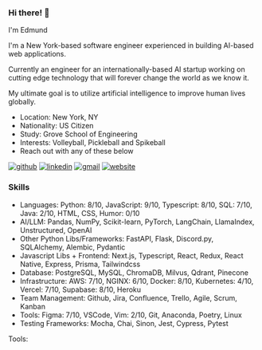 ### Hi there! 👋
<!-- description-start -->
I'm Edmund

I'm a New York-based software engineer experienced in building AI-based web applications.

Currently an engineer for an internationally-based AI startup working on cutting edge technology that will forever change the world as we know it.

My ultimate goal is to utilize artificial intelligence to improve human lives globally.

<!-- description-end -->

<!-- aboutme-list-start -->
- Location: New York, NY
- Nationality: US Citizen
- Study: Grove School of Engineering
- Interests: Volleyball, Pickleball and Spikeball <!-- aboutme-list-end -->
- Reach out with any of these below

[![github](https://img.shields.io/badge/GitHub-000000?style=for-the-badge&logo=GitHub&logoColor=white)](https://github.com/eddiefahrenheit) [![linkedin](https://img.shields.io/badge/Linkedin-0e76a8?style=for-the-badge&logo=Linkedin&logoColor=white)](https://www.linkedin.com/in/eddiefahrenheit/) [![gmail](https://img.shields.io/badge/Gmail-ff0000?style=for-the-badge&logo=Gmail&logoColor=white)](mailto:fischerprogram@gmail.com) [![website](https://img.shields.io/badge/Blog-4d1a7f?style=for-the-badge&logo=Portfolio&logoColor=white)](https://eddiefahrenheit.com/)

### Skills
<!-- skills-start -->
- Languages:  Python: 8/10, JavaScript: 9/10, Typescript: 8/10, SQL: 7/10, Java: 2/10, HTML, CSS, Humor: 0/10
- AI/LLM: Pandas, NumPy, Scikit-learn, PyTorch, LangChain, LlamaIndex, Unstructured, OpenAI
- Other Python Libs/Frameworks: FastAPI, Flask, Discord.py, SQLAlchemy, Alembic, Pydantic
- Javascript Libs + Frontend: Next.js, Typescript, React, Redux, React Native, Express, Prisma, Tailwindcss
- Database: PostgreSQL, MySQL, ChromaDB, Milvus, Qdrant, Pinecone
- Infrastructure: AWS: 7/10, NGINX: 6/10, Docker: 8/10, Kubernetes: 4/10, Vercel: 7/10, Supabase: 8/10, Heroku
- Team Management: Github, Jira, Confluence, Trello, Agile, Scrum, Kanban
- Tools: Figma: 7/10, VSCode, Vim: 2/10, Git, Anaconda, Poetry, Linux
- Testing Frameworks: Mocha, Chai, Sinon, Jest, Cypress, Pytest

Tools: 

<!-- skills-end -->
